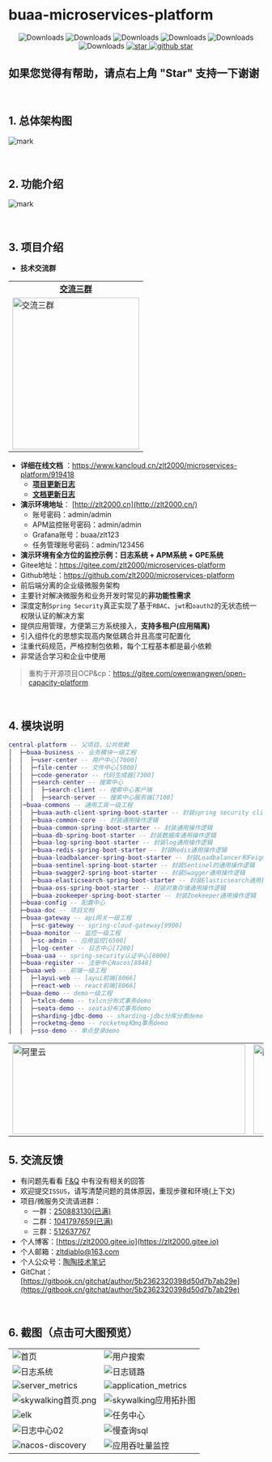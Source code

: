 #  buaa-microservices-platform

<p align="center">
  <img src="https://img.shields.io/badge/Version-5.5.0-critical" alt="Downloads"/>
  <img src="https://img.shields.io/badge/Spring%20Boot-2.5.14-blue" alt="Downloads"/>
  <img src="https://img.shields.io/badge/Spring%20Cloud-2020.0.6-blue" alt="Downloads"/>
  <img src="https://img.shields.io/badge/Spring%20Cloud%20Alibaba-2021.1-blue" alt="Downloads"/>
  <img src="https://img.shields.io/badge/Elasticsearch-7.x-brightgreen" alt="Downloads"/>
  <img src="https://img.shields.io/badge/Ant%20Design-pro-9cf" alt="Downloads"/>
  <a target="_blank" href='https://gitee.com/zlt2000/microservices-platform'>
    <img src='https://gitee.com/zlt2000/microservices-platform/badge/star.svg' alt='star'/>
  </a>
  <a target="_blank" href='https://github.com/zlt2000/microservices-platform'>
    <img src="https://img.shields.io/github/stars/zlt2000/microservices-platform.svg?style=social" alt="github star"/>
  </a>
</p>





## 如果您觉得有帮助，请点右上角 "Star" 支持一下谢谢
&nbsp;
## 1. 总体架构图
![mark](https://gitee.com/zlt2000/images/raw/master/springcloud%E5%BE%AE%E6%9C%8D%E5%8A%A1%E6%9E%B6%E6%9E%84%E5%9B%BE.jpg)

&nbsp;
## 2. 功能介绍
![mark](https://gitee.com/zlt2000/images/raw/master/ZLT-MP%E5%BE%AE%E6%9C%8D%E5%8A%A1%E5%B9%B3%E5%8F%B0%E5%8A%9F%E8%83%BD%E5%9B%BE.jpg)

&nbsp;
## 3. 项目介绍
* **技术交流群** 
<table>
    <tr>
        <td><center><strong><a href="https://qm.qq.com/cgi-bin/qm/qr?k=HntAHTirZwCEjF8PQpjDYkw37Zx5rJg8&jump_from=webapi" target="_blank">交流三群</a></strong></center></td>
	</tr>
	<tr>
        <td><a href="https://qm.qq.com/cgi-bin/qm/qr?k=HntAHTirZwCEjF8PQpjDYkw37Zx5rJg8&jump_from=webapi" target="_blank"><img width=250px height=300px alt="交流三群" src="http://qiniu.zlt2000.cn/blog/20210616/htVdgkFMohAm.png?imageslim"/></a></td>
    </tr>
</table>


* **详细在线文档** ：https://www.kancloud.cn/zlt2000/microservices-platform/919418
  * **[项目更新日志](https://www.kancloud.cn/zlt2000/microservices-platform/936235)**
  * **[文档更新日志](https://www.kancloud.cn/zlt2000/microservices-platform/936236)**
* **演示环境地址**： [http://zlt2000.cn](http://zlt2000.cn/)
  * 账号密码：admin/admin
  * APM监控账号密码：admin/admin
  * Grafana账号：buaa/zlt123
  * 任务管理账号密码：admin/123456
* **演示环境有全方位的监控示例：日志系统 + APM系统 + GPE系统**
* Gitee地址：https://gitee.com/zlt2000/microservices-platform
* Github地址：https://github.com/zlt2000/microservices-platform
* 前后端分离的企业级微服务架构
* 主要针对解决微服务和业务开发时常见的**非功能性需求**
* 深度定制`Spring Security`真正实现了基于`RBAC`、`jwt`和`oauth2`的无状态统一权限认证的解决方案
* 提供应用管理，方便第三方系统接入，**支持多租户(应用隔离)**
* 引入组件化的思想实现高内聚低耦合并且高度可配置化
* 注重代码规范，严格控制包依赖，每个工程基本都是最小依赖
* 非常适合学习和企业中使用
>重构于开源项目OCP&cp：https://gitee.com/owenwangwen/open-capacity-platform

&nbsp;
## 4. 模块说明
```lua
central-platform -- 父项目，公共依赖
│  ├─buaa-business -- 业务模块一级工程
│  │  ├─user-center -- 用户中心[7000]
│  │  ├─file-center -- 文件中心[5000]
│  │  ├─code-generator -- 代码生成器[7300]
│  │  ├─search-center -- 搜索中心
│  │  │  ├─search-client -- 搜索中心客户端
│  │  │  ├─search-server -- 搜索中心服务端[7100]
│  │─buaa-commons -- 通用工具一级工程
│  │  ├─buaa-auth-client-spring-boot-starter -- 封装spring security client端的通用操作逻辑
│  │  ├─buaa-common-core -- 封装通用操作逻辑
│  │  ├─buaa-common-spring-boot-starter -- 封装通用操作逻辑
│  │  ├─buaa-db-spring-boot-starter -- 封装数据库通用操作逻辑
│  │  ├─buaa-log-spring-boot-starter -- 封装log通用操作逻辑
│  │  ├─buaa-redis-spring-boot-starter -- 封装Redis通用操作逻辑
│  │  ├─buaa-loadbalancer-spring-boot-starter -- 封装Loadbalancer和Feign的通用操作逻辑
│  │  ├─buaa-sentinel-spring-boot-starter -- 封装Sentinel的通用操作逻辑
│  │  ├─buaa-swagger2-spring-boot-starter -- 封装Swagger通用操作逻辑
│  │  ├─buaa-elasticsearch-spring-boot-starter -- 封装Elasticsearch通用操作逻辑
│  │  ├─buaa-oss-spring-boot-starter -- 封装对象存储通用操作逻辑
│  │  ├─buaa-zookeeper-spring-boot-starter -- 封装Zookeeper通用操作逻辑
│  ├─buaa-config -- 配置中心
│  ├─buaa-doc -- 项目文档
│  ├─buaa-gateway -- api网关一级工程
│  │  ├─sc-gateway -- spring-cloud-gateway[9900]
│  ├─buaa-monitor -- 监控一级工程
│  │  ├─sc-admin -- 应用监控[6500]
│  │  ├─log-center -- 日志中心[7200]
│  ├─buaa-uaa -- spring-security认证中心[8000]
│  ├─buaa-register -- 注册中心Nacos[8848]
│  ├─buaa-web -- 前端一级工程
│  │  ├─layui-web -- layui前端[8066]
│  │  ├─react-web -- react前端[8066]
│  ├─buaa-demo -- demo一级工程
│  │  ├─txlcn-demo -- txlcn分布式事务demo
│  │  ├─seata-demo -- seata分布式事务demo
│  │  ├─sharding-jdbc-demo -- sharding-jdbc分库分表demo
│  │  ├─rocketmq-demo -- rocketmq和mq事务demo
│  │  ├─sso-demo -- 单点登录demo
```

<table>
    <tr>
        <td><a target="_blank" href="https://www.aliyun.com/minisite/goods?userCode=dickv1kw&share_source=copy_link"><img width="460px" height="177px" alt="阿里云" src="https://gitee.com/zlt2000/images/raw/master/aly.jpg"/></a></td>
        <td><a target="_blank" href="https://cloud.tencent.com/act/cps/redirect?redirect=1074&cps_key=5516bbd5876cd224d90bd41d53d3f7fe&from=console"><img width="460px" height="177px"  alt="腾讯云" src="https://gitee.com/zlt2000/images/raw/master/txy.jpg"/></a></td>
    </tr>
</table>


## 5. 交流反馈
* 有问题先看看 [F&Q](https://www.kancloud.cn/zlt2000/microservices-platform/981382) 中有没有相关的回答
* 欢迎提交`ISSUS`，请写清楚问题的具体原因，重现步骤和环境(上下文)
* 项目/微服务交流请进群：
  * 一群：[250883130(已满)](https://shang.qq.com/wpa/qunwpa?idkey=17544199255998bda0d938fb72b08d076c40c52c9904520b76eb5eb0585da71e)
  * 二群：[1041797659(已满)](https://shang.qq.com/wpa/qunwpa?idkey=41988facbc02f678942a7ee7ae03122f2ef0a10c948b3d07319f070bfb0d3a98)
  * 三群：[512637767](https://qm.qq.com/cgi-bin/qm/qr?k=HntAHTirZwCEjF8PQpjDYkw37Zx5rJg8&jump_from=webapi)
* 个人博客：[https://zlt2000.gitee.io](https://zlt2000.gitee.io)
* 个人邮箱：zltdiablo@163.com
* 个人公众号：[陶陶技术笔记](http://qiniu.zlt2000.cn/blog/20190902/M56cWjw7uNsc.png?imageslim)
* GitChat：[https://gitbook.cn/gitchat/author/5b2362320398d50d7b7ab29e](https://gitbook.cn/gitchat/author/5b2362320398d50d7b7ab29e)

&nbsp;
## 6. 截图（点击可大图预览）
<table>
    <tr>
        <td><img alt="首页" src="https://gitee.com/zlt2000/images/raw/master/%E9%A6%96%E9%A1%B5.png"/></td>
        <td><img alt="用户搜索" src="https://gitee.com/zlt2000/images/raw/master/%E7%94%A8%E6%88%B7%E6%90%9C%E7%B4%A2.png"/></td>
    </tr>
    <tr>
        <td><img alt="日志系统" src="https://gitee.com/zlt2000/images/raw/master/%E6%97%A5%E5%BF%97%E7%B3%BB%E7%BB%9F.png"/></td>
        <td><img alt="日志链路" src="https://gitee.com/zlt2000/images/raw/master/%E6%97%A5%E5%BF%97%E9%93%BE%E8%B7%AF.png"/></td>
    </tr>
	<tr>
        <td><img alt="server_metrics" src="https://gitee.com/zlt2000/images/raw/master/server_metrics.png"/></td>
        <td><img alt="application_metrics" src="https://gitee.com/zlt2000/images/raw/master/application_metrics.png"/></td>
    </tr>
    <tr>
        <td><img alt="skywalking首页.png" src="https://gitee.com/zlt2000/images/raw/master/skywalking%E9%A6%96%E9%A1%B5.png"/></td>
        <td><img alt="skywalking应用拓扑图" src="https://gitee.com/zlt2000/images/raw/master/skywalking%E5%BA%94%E7%94%A8%E6%8B%93%E6%89%91%E5%9B%BE.png"/></td>
    </tr>
    <tr>
        <td><img alt="elk" src="https://gitee.com/zlt2000/images/raw/master/elk.png"/></td>
        <td><img alt="任务中心" src="https://gitee.com/zlt2000/images/raw/master/%E4%BB%BB%E5%8A%A1%E4%B8%AD%E5%BF%83.png"/></td>
    </tr>
    <tr>
        <td><img alt="日志中心02" src="https://gitee.com/zlt2000/images/raw/master/%E6%97%A5%E5%BF%97%E4%B8%AD%E5%BF%8302.png"/></td>
        <td><img alt="慢查询sql" src="https://gitee.com/zlt2000/images/raw/master/%E6%85%A2%E6%9F%A5%E8%AF%A2sql.png"/></td>
    </tr>
    <tr>
        <td><img alt="nacos-discovery" src="https://gitee.com/zlt2000/images/raw/master/nacos-discovery.png"/></td>
        <td><img alt="应用吞吐量监控" src="https://gitee.com/zlt2000/images/raw/master/%E5%BA%94%E7%94%A8%E5%90%9E%E5%90%90%E9%87%8F%E7%9B%91%E6%8E%A7.png"/></td>
    </tr>
</table>